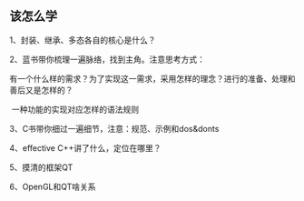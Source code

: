 ## 该怎么学

1、封装、继承、多态各自的核心是什么？

2、蓝书带你梳理一遍脉络，找到主角。注意思考方式：

​		有一个什么样的需求？为了实现这一需求，采用怎样的理念？进行的准备、处理和善后又是怎样的？

​		一种功能的实现对应怎样的语法规则

3、C书带你细过一遍细节，注意：规范、示例和dos&donts

4、effective C++讲了什么，定位在哪里？

5、摸清的框架QT

6、OpenGL和QT啥关系

